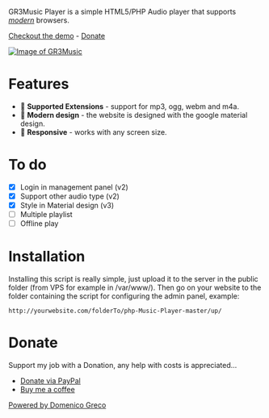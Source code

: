 GR3Music Player is a simple HTML5/PHP Audio player that supports [_modern_](https://updatemybrowser.org/) browsers.

[Checkout the demo](https://greco395.com/projects/GR3Music/) - [Donate](#donate)

[![Image of GR3Music](https://greco395.com/projects/GR3Music/docs/screen.jpg)](https://greco395.com/projects/GR3Music/)

# Features

-   📼 **Supported Extensions** - support for mp3, ogg, webm and m4a.
-   💪 **Modern design** - the website is designed with the google material design.
-   📱 **Responsive** - works with any screen size.

# To do

-   [x] Login in management panel (v2)
-   [x] Support other audio type (v2)
-   [x] Style in Material design (v3)
-   [ ] Multiple playlist
-   [ ] Offline play

# Installation
Installing this script is really simple, just upload it to the server in the public folder (from VPS for example in /var/www/). Then go on your website to the folder containing the script for configuring the admin panel, example: 
```
http://yourwebsite.com/folderTo/php-Music-Player-master/up/
```

# Donate

Support my job with a Donation, any help with costs is appreciated...

-   [Donate via PayPal](https://paypal.me/greco395)
-   [Buy me a coffee](https://www.buymeacoffee.com/greco395)


[Powered by Domenico Greco](https://domenicogreco.com/)
